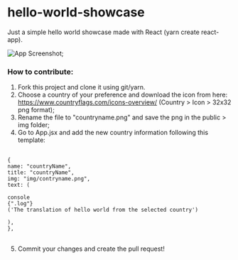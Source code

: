 # hello-world-showcase

Just a simple hello world showcase made with React (yarn create react-app).

![App Screenshot](/img/readme.png);

### How to contribute:

1. Fork this project and clone it using git/yarn.
2. Choose a country of your preference and download the icon from here: https://www.countryflags.com/icons-overview/ (Country > Icon > 32x32 png format);
3. Rename the file to "countryname.png" and save the png in the public > img folder;
4. Go to App.jsx and add the new country information following this template:
<pre> <code>
{
name: "countryName",
title: "countryName",
img: "img/contryname.png",
text: (
<span>
<span>console</span>
<span className="log">{".log"}</span>
<span className="hello-world">('The translation of hello world from the selected country')</span>
</span>
),
},
</code>
</pre>

5. Commit your changes and create the pull request!
